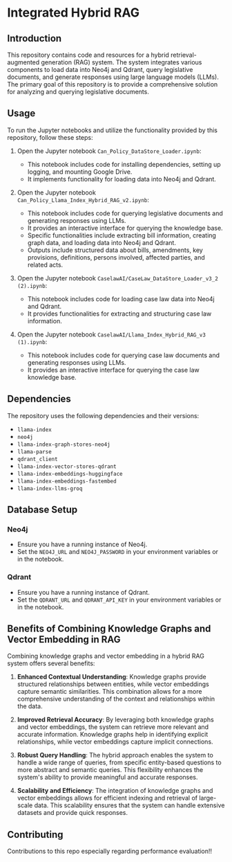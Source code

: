 # Integrated Hybrid RAG

## Introduction

This repository contains code and resources for a hybrid retrieval-augmented generation (RAG) system. The system integrates various components to load data into Neo4j and Qdrant, query legislative documents, and generate responses using large language models (LLMs). The primary goal of this repository is to provide a comprehensive solution for analyzing and querying legislative documents.

## Usage

To run the Jupyter notebooks and utilize the functionality provided by this repository, follow these steps:

1. Open the Jupyter notebook `Can_Policy_DataStore_Loader.ipynb`:
   - This notebook includes code for installing dependencies, setting up logging, and mounting Google Drive.
   - It implements functionality for loading data into Neo4j and Qdrant.

2. Open the Jupyter notebook `Can_Policy_Llama_Index_Hybrid_RAG_v2.ipynb`:
   - This notebook includes code for querying legislative documents and generating responses using LLMs.
   - It provides an interactive interface for querying the knowledge base.
   - Specific functionalities include extracting bill information, creating graph data, and loading data into Neo4j and Qdrant.
   - Outputs include structured data about bills, amendments, key provisions, definitions, persons involved, affected parties, and related acts.

3. Open the Jupyter notebook `CaselawAI/CaseLaw_DataStore_Loader_v3_2 (2).ipynb`:
   - This notebook includes code for loading case law data into Neo4j and Qdrant.
   - It provides functionalities for extracting and structuring case law information.

4. Open the Jupyter notebook `CaselawAI/Llama_Index_Hybrid_RAG_v3 (1).ipynb`:
   - This notebook includes code for querying case law documents and generating responses using LLMs.
   - It provides an interactive interface for querying the case law knowledge base.

## Dependencies

The repository uses the following dependencies and their versions:
- `llama-index`
- `neo4j`
- `llama-index-graph-stores-neo4j`
- `llama-parse`
- `qdrant_client`
- `llama-index-vector-stores-qdrant`
- `llama-index-embeddings-huggingface`
- `llama-index-embeddings-fastembed`
- `llama-index-llms-groq`

## Database Setup

### Neo4j
- Ensure you have a running instance of Neo4j.
- Set the `NEO4J_URL` and `NEO4J_PASSWORD` in your environment variables or in the notebook.

### Qdrant
- Ensure you have a running instance of Qdrant.
- Set the `QDRANT_URL` and `QDRANT_API_KEY` in your environment variables or in the notebook.

## Benefits of Combining Knowledge Graphs and Vector Embedding in RAG

Combining knowledge graphs and vector embedding in a hybrid RAG system offers several benefits:

1. **Enhanced Contextual Understanding**: Knowledge graphs provide structured relationships between entities, while vector embeddings capture semantic similarities. This combination allows for a more comprehensive understanding of the context and relationships within the data.

2. **Improved Retrieval Accuracy**: By leveraging both knowledge graphs and vector embeddings, the system can retrieve more relevant and accurate information. Knowledge graphs help in identifying explicit relationships, while vector embeddings capture implicit connections.

3. **Robust Query Handling**: The hybrid approach enables the system to handle a wide range of queries, from specific entity-based questions to more abstract and semantic queries. This flexibility enhances the system's ability to provide meaningful and accurate responses.

4. **Scalability and Efficiency**: The integration of knowledge graphs and vector embeddings allows for efficient indexing and retrieval of large-scale data. This scalability ensures that the system can handle extensive datasets and provide quick responses.

## Contributing

Contributions to this repo especially regarding performance evaluation!!
